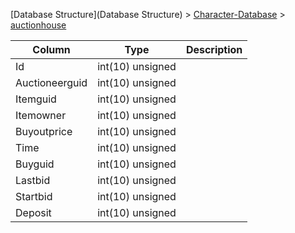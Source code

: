 [Database Structure](Database Structure) > [Character-Database](Character-Database) > [auctionhouse](auctionhouse)

Column | Type | Description
--- | --- | ---
Id | int(10) unsigned | 
Auctioneerguid | int(10) unsigned | 
Itemguid | int(10) unsigned | 
Itemowner | int(10) unsigned | 
Buyoutprice | int(10) unsigned | 
Time | int(10) unsigned | 
Buyguid | int(10) unsigned | 
Lastbid | int(10) unsigned | 
Startbid | int(10) unsigned | 
Deposit | int(10) unsigned | 

